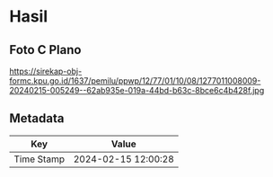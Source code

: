 # Hasil

## Foto C Plano

https://sirekap-obj-formc.kpu.go.id/1637/pemilu/ppwp/12/77/01/10/08/1277011008009-20240215-005249--62ab935e-019a-44bd-b63c-8bce6c4b428f.jpg


## Metadata

| Key        | Value               |
| ---------- | ------------------- |
| Time Stamp | 2024-02-15 12:00:28 |




